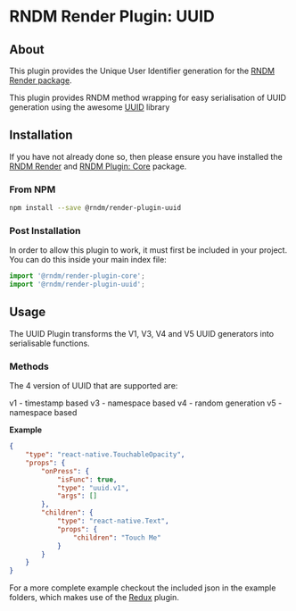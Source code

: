 # RNDM Render Plugin: UUID

## About

This plugin provides the Unique User Identifier generation for the [RNDM Render package](https://github.com/rndm-com/rndm-render).

This plugin provides RNDM method wrapping for easy serialisation of UUID generation using the awesome [UUID](https://github.com/kelektiv/node-uuid) library

## Installation

If you have not already done so, then please ensure you have installed the [RNDM Render](https://github.com/rndm-com/rndm-render) and [RNDM Plugin: Core](https://github.com/rndm-com/rndm-render-plugin-core) package.

### From NPM

```sh
npm install --save @rndm/render-plugin-uuid
```

### Post Installation

In order to allow this plugin to work, it must first be included in your project. You can do this inside your main index file:

```javascript
import '@rndm/render-plugin-core';
import '@rndm/render-plugin-uuid';
```

## Usage

The UUID Plugin transforms the V1, V3, V4 and V5 UUID generators into serialisable functions.

### Methods

The 4 version of UUID that are supported are:

v1 - timestamp based
v3 - namespace based
v4 - random generation
v5 - namespace based

**Example**

```json
{
    "type": "react-native.TouchableOpacity",
    "props": {
        "onPress": {
            "isFunc": true,
            "type": "uuid.v1",
            "args": []
        },
        "children": {
            "type": "react-native.Text",
            "props": {
                "children": "Touch Me"
            }
        }
    }
}
```

For a more complete example checkout the included json in the example folders, which makes use of the [Redux](https://github.com/rndm-render-plugin-redux) plugin.
